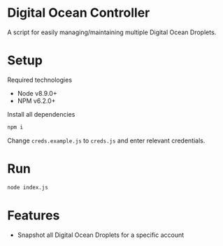 # Digital Ocean Controller
A script for easily managing/maintaining multiple Digital Ocean Droplets. 

# Setup
Required technologies
- Node v8.9.0+
- NPM v6.2.0+

Install all dependencies
```bash
npm i
``` 

Change `creds.example.js` to `creds.js` and enter relevant credentials.

# Run
```bash
node index.js
```

# Features
- Snapshot all Digital Ocean Droplets for a specific account
